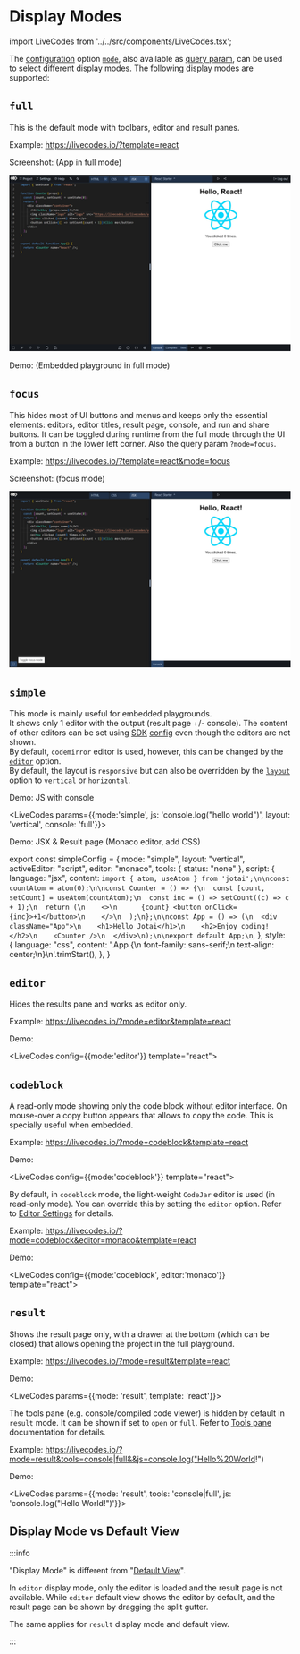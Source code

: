 # Display Modes

import LiveCodes from '../../src/components/LiveCodes.tsx';

The [configuration](../configuration/configuration-object.md) option [`mode`](../configuration/configuration-object.md#mode), also available as [query param](../configuration/query-params.md), can be used to select different display modes.
The following display modes are supported:

## `full`

This is the default mode with toolbars, editor and result panes.

Example: https://livecodes.io/?template=react

Screenshot: (App in full mode)

![full-mode](../../static/img/screenshots/mode-full.jpg)

Demo: (Embedded playground in full mode)

<LiveCodes template="react"></LiveCodes>

## `focus`

This hides most of UI buttons and menus and keeps only the essential elements: editors, editor titles, result page, console, and run and share buttons. It can be toggled during runtime from the full mode through the UI from a button in the lower left corner. Also the query param `?mode=focus`.

Example: https://livecodes.io/?template=react&mode=focus

Screenshot: (focus mode)

![focus-mode](../../static/img/screenshots/mode-focus.jpg)

## `simple`

This mode is mainly useful for embedded playgrounds.  
It shows only 1 editor with the output (result page +/- console). The content of other editors can be set using [SDK](../sdk/index.md) [config](../configuration/configuration-object.md) even though the editors are not shown.  
By default, `codemirror` editor is used, however, this can be changed by the [`editor`](../configuration/configuration-object.md#editor) option.  
By default, the layout is `responsive` but can also be overridden by the [`layout`](../configuration/configuration-object.md#layout) option to `vertical` or `horizontal`.

Demo: JS with console

<LiveCodes params={{mode:'simple', js: 'console.log("hello world")', layout: 'vertical', console: 'full'}}></LiveCodes>

Demo: JSX & Result page (Monaco editor, add CSS)

export const simpleConfig = {
mode: "simple",
layout: "vertical",
activeEditor: "script",
editor: "monaco",
tools: { status: "none" },
script: {
language: "jsx",
content: `import { atom, useAtom } from 'jotai';\n\nconst countAtom = atom(0);\n\nconst Counter = () => {\n  const [count, setCount] = useAtom(countAtom);\n  const inc = () => setCount((c) => c + 1);\n  return (\n    <>\n      {count} <button onClick={inc}>+1</button>\n    </>\n  );\n};\n\nconst App = () => (\n  <div className="App">\n    <h1>Hello Jotai</h1>\n    <h2>Enjoy coding!</h2>\n    <Counter />\n  </div>\n);\n\nexport default App;\n`,
},
style: {
language: "css",
content: '.App {\n font-family: sans-serif;\n text-align: center;\n}\n'.trimStart(),
},
}

<LiveCodes config={simpleConfig} height="400px"></LiveCodes>

## `editor`

Hides the results pane and works as editor only.

Example: https://livecodes.io/?mode=editor&template=react

Demo:

<LiveCodes config={{mode:'editor'}} template="react"></LiveCodes>

## `codeblock`

A read-only mode showing only the code block without editor interface. On mouse-over a copy button appears that allows to copy the code. This is specially useful when embedded.

Example: https://livecodes.io/?mode=codeblock&template=react

Demo:

<LiveCodes config={{mode:'codeblock'}} template="react"></LiveCodes>

By default, in `codeblock` mode, the light-weight `CodeJar` editor is used (in read-only mode). You can override this by setting the `editor` option. Refer to [Editor Settings](./editor-settings.md#code-editor) for details.

Example: https://livecodes.io/?mode=codeblock&editor=monaco&template=react

Demo:

<LiveCodes config={{mode:'codeblock', editor:'monaco'}} template="react"></LiveCodes>

## `result`

Shows the result page only, with a drawer at the bottom (which can be closed) that allows opening the project in the full playground.

Example: https://livecodes.io/?mode=result&template=react

Demo:

<LiveCodes params={{mode: 'result', template: 'react'}}></LiveCodes>

The tools pane (e.g. console/compiled code viewer) is hidden by default in `result` mode. It can be shown if set to `open` or `full`. Refer to [Tools pane](./tools-pane.md) documentation for details.

Example: https://livecodes.io/?mode=result&tools=console|full&&js=console.log("Hello%20World!")

Demo:

<LiveCodes params={{mode: 'result', tools: 'console|full', js: 'console.log("Hello World!")'}}></LiveCodes>

## Display Mode vs Default View

:::info

"Display Mode" is different from "[Default View](./default-view.md)".

In `editor` display mode, only the editor is loaded and the result page is not available. While `editor` default view shows the editor by default, and the result page can be shown by dragging the split gutter.

The same applies for `result` display mode and default view.

:::
